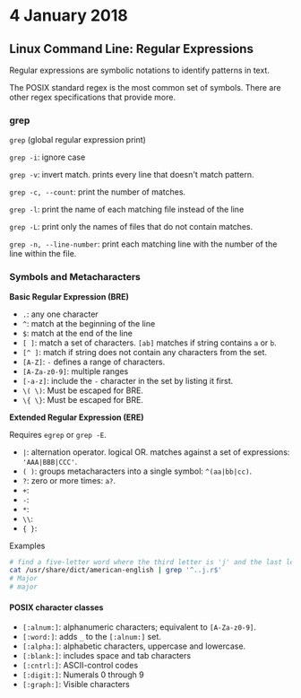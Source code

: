 # 4 January 2018

## Linux Command Line: Regular Expressions

Regular expressions are symbolic notations to identify patterns in text.

The POSIX standard regex is the most common set of symbols. There are other 
regex specifications that provide more.

### grep

`grep` (global regular expression print)

`grep -i`: ignore case

`grep -v`: invert match. prints every line that doesn't match pattern.

`grep -c, --count`: print the number of matches.

`grep -l`: print the name of each matching file instead of the line

`grep -L`: print only the names of files that do not contain matches.

`grep -n, --line-number`: print each matching line with the number of the 
line within the file.

### Symbols and Metacharacters

**Basic Regular Expression (BRE)**

- `.`: any one character
- `^`: match at the beginning of the line
- `$`: match at the end of the line
- `[ ]`: match a set of characters. `[ab]` matches if string contains `a` or `b`.
- `[^ ]`: match if string does not contain any characters from the set.
- `[A-Z]`: `-` defines a range of characters. 
- `[A-Za-z0-9]`: multiple ranges
- `[-a-z]`: include the `-` character in the set by listing it first.
- `\( \)`: Must be escaped for BRE.
- `\{ \}`: Must be escaped for BRE.

**Extended Regular Expression (ERE)**

Requires `egrep` or `grep -E`.

- `|`: alternation operator. logical OR. matches against a set of expressions:
`'AAA|BBB|CCC'`.
- `( )`: groups metacharacters into a single symbol: `^(aa|bb|cc)`.
- `?`: zero or more times: `a?`.
- `+`:
- `-`:
- `*`:
- `\\`:
- `{ }`:

Examples

```bash
# find a five-letter word where the third letter is 'j' and the last letter is 'r'
cat /usr/share/dict/american-english | grep '^..j.r$'
# Major
# major
```

#### POSIX character classes

- `[:alnum:]`: alphanumeric characters; equivalent to `[A-Za-z0-9]`.
- `[:word:]`: adds `_` to the `[:alnum:]` set.
- `[:alpha:]`: alphabetic characters, uppercase and lowercase.
- `[:blank:]`: includes space and tab characters
- `[:cntrl:]`: ASCII-control codes
- `[:digit:]`: Numerals 0 through 9
- `[:graph:]`: Visible characters
